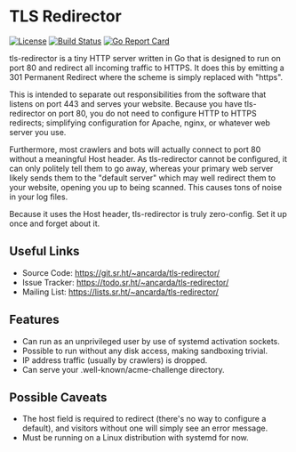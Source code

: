 # TLS Redirector

[![License](https://img.shields.io/github/license/ancarda/tls-redirector.svg)](https://choosealicense.com/licenses/agpl-3.0/)
[![Build Status](https://travis-ci.org/ancarda/tls-redirector.svg?branch=master)](https://travis-ci.org/ancarda/tls-redirector)
[![Go Report Card](https://goreportcard.com/badge/github.com/ancarda/tls-redirector)](https://goreportcard.com/report/github.com/ancarda/tls-redirector)

tls-redirector is a tiny HTTP server written in Go that is designed to run on
port 80 and redirect all incoming traffic to HTTPS. It does this by emitting a
301 Permanent Redirect where the scheme is simply replaced with "https".

This is intended to separate out responsibilities from the software that
listens on port 443 and serves your website. Because you have tls-redirector
on port 80, you do not need to configure HTTP to HTTPS redirects; simplifying
configuration for Apache, nginx, or whatever web server you use.

Furthermore, most crawlers and bots will actually connect to port 80 without a
meaningful Host header. As tls-redirector cannot be configured, it can only
politely tell them to go away, whereas your primary web server likely sends
them to the "default server" which may well redirect them to your website,
opening you up to being scanned. This causes tons of noise in your log files.

Because it uses the Host header, tls-redirector is truly zero-config. Set it
up once and forget about it.

## Useful Links

* Source Code:   <https://git.sr.ht/~ancarda/tls-redirector/>
* Issue Tracker: <https://todo.sr.ht/~ancarda/tls-redirector/>
* Mailing List:  <https://lists.sr.ht/~ancarda/tls-redirector/>

## Features

* Can run as an unprivileged user by use of systemd activation sockets.
* Possible to run without any disk access, making sandboxing trivial.
* IP address traffic (usually by crawlers) is dropped.
* Can serve your .well-known/acme-challenge directory.

## Possible Caveats

* The host field is required to redirect (there's no way to configure a
  default), and visitors without one will simply see an error message.
* Must be running on a Linux distribution with systemd for now.
